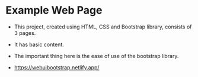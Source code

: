 # Example Web Page
- This project, created using HTML, CSS and Bootstrap library, consists of 3 pages.
- It has basic content.
- The important thing here is the ease of use of the bootstrap library.

- https://webuibootstrap.netlify.app/
